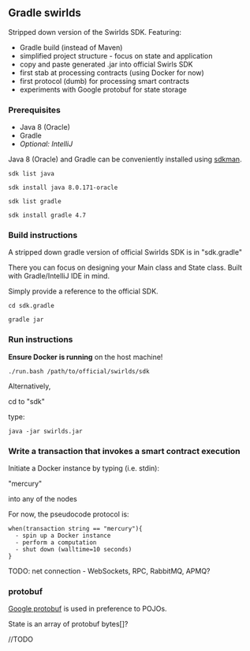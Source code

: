 ## Gradle swirlds

Stripped down version of the Swirlds SDK. Featuring:

- Gradle build (instead of Maven)
- simplified project structure - focus on state and application
- copy and paste generated .jar into official Swirls SDK
- first stab at processing contracts (using Docker for now)
- first protocol (dumb) for processing smart contracts
- experiments with Google protobuf for state storage


### Prerequisites

- Java 8 (Oracle)
- Gradle
- *Optional: IntelliJ*

Java 8 (Oracle) and Gradle can be conveniently installed using [sdkman](http://sdkman.io/).

`sdk list java`

`sdk install java 8.0.171-oracle`

`sdk list gradle`

`sdk install gradle 4.7`

### Build instructions

A stripped down gradle version of official Swirlds SDK is in "sdk.gradle"

There you can focus on designing your Main class and State class. Built with Gradle/IntelliJ IDE in mind.

Simply provide a reference to the official SDK.

`cd sdk.gradle`

`gradle jar`

### Run instructions

**Ensure Docker is running** on the host machine!

`./run.bash /path/to/official/swirlds/sdk`

Alternatively,

cd to "sdk"

type:

`java -jar swirlds.jar`

### Write a transaction that invokes a smart contract execution

Initiate a Docker instance by typing (i.e. stdin):

"mercury"

into any of the nodes

For now, the pseudocode protocol is:

```
when(transaction string == "mercury"){
  - spin up a Docker instance
  - perform a computation
  - shut down (walltime=10 seconds)
}
```

TODO: net connection - WebSockets, RPC, RabbitMQ, APMQ?


### protobuf

[Google protobuf](https://developers.google.com/protocol-buffers/) is used in preference to POJOs.

State is an array of protobuf bytes[]?

//TODO

